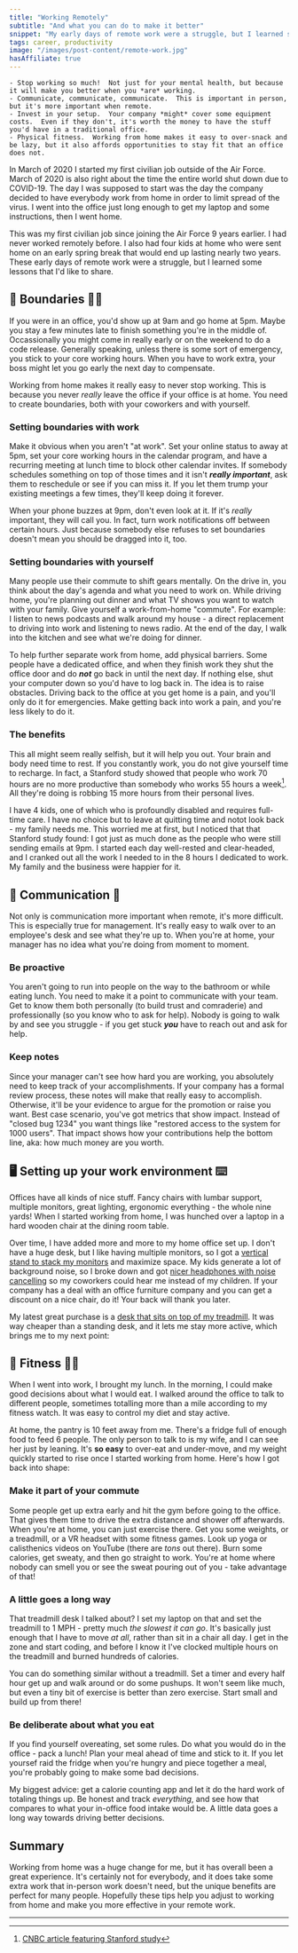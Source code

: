 ```yaml
---
title: "Working Remotely"
subtitle: "And what you can do to make it better"
snippet: "My early days of remote work were a struggle, but I learned some lessons that I'd like to share."
tags: career, productivity
image: "/images/post-content/remote-work.jpg"
hasAffiliate: true
---
```

```tldr
- Stop working so much!  Not just for your mental health, but because it will make you better when you *are* working.
- Communicate, communicate, communicate.  This is important in person, but it's more important when remote.
- Invest in your setup.  Your company *might* cover some equipment costs.  Even if they don't, it's worth the money to have the stuff you'd have in a traditional office.
- Physical fitness.  Working from home makes it easy to over-snack and be lazy, but it also affords opportunities to stay fit that an office does not.
```

In March of 2020 I started my first civilian job outside of the Air Force.  March of 2020 is also right about the time the entire world shut down due to COVID-19.  The day I was supposed to start was the day the company decided to have everybody work from home in order to limit spread of the virus.  I went into the office just long enough to get my laptop and some instructions, then I went home.

This was my first civilian job since joining the Air Force 9 years earlier.  I had never worked remotely before.  I also had four kids at home who were sent home on an early spring break that would end up lasting nearly two years.  These early days of remote work were a struggle, but I learned some lessons that I'd like to share.

## 🛑 Boundaries 🙅‍♂️

If you were in an office, you'd show up at 9am and go home at 5pm.  Maybe you stay a few minutes late to finish something you're in the middle of.  Occassionally you might come in really early or on the weekend to do a code release.  Generally speaking, unless there is some sort of emergency, you stick to your core working hours.  When you have to work extra, your boss might let you go early the next day to compensate.

Working from home makes it really easy to never stop working.  This is because you never *really* leave the office if your office is at home.  You need to create boundaries, both with your coworkers and with yourself.

### Setting boundaries with work
Make it obvious when you aren't "at work".  Set your online status to away at 5pm, set your core working hours in the calendar program, and have a recurring meeting at lunch time to block other calendar invites.  If somebody schedules something on top of those times and it isn't ***really important***, ask them to reschedule or see if you can miss it.  If you let them trump your existing meetings a few times, they'll keep doing it forever.

When your phone buzzes at 9pm, don't even look at it.  If it's *really* important, they will call you.  In fact, turn work notifications off between certain hours.  Just because somebody else refuses to set boundaries doesn't mean you should be dragged into it, too.

### Setting boundaries with yourself
Many people use their commute to shift gears mentally.  On the drive in, you think about the day's agenda and what you need to work on.  While driving home, you're planning out dinner and what TV shows you want to watch with your family.  Give yourself a work-from-home "commute".  For example: I listen to news podcasts and walk around my house - a direct replacement to driving into work and listening to news radio.  At the end of the day, I walk into the kitchen and see what we're doing for dinner.

To help further separate work from home, add physical barriers.  Some people have a dedicated office, and when they finish work they shut the office door and do ***not*** go back in until the next day.  If nothing else, shut your computer down so you'd have to log back in.  The idea is to raise obstacles.  Driving back to the office at you get home is a pain, and you'll only do it for emergencies.  Make getting back into work a pain, and you're less likely to do it.

### The benefits
This all might seem really selfish, but it will help you out.  Your brain and body need time to rest.  If you constantly work, you do not give yourself time to recharge.  In fact, a Stanford study showed that people who work 70 hours are no more productive than somebody who works 55 hours a week[^1].  All they're doing is robbing 15 more hours from their personal lives.

I have 4 kids, one of which who is profoundly disabled and requires full-time care.  I have no choice but to leave at quitting time and notot look back - my family needs me.  This worried me at first, but I noticed that that Stanford study found: I got just as much done as the people who were still sending emails at 9pm.  I started each day well-rested and clear-headed, and I cranked out all the work I needed to in the 8 hours I dedicated to work.  My family and the business were happier for it.

## 📩 Communication 🎤

Not only is communication more important when remote, it's more difficult.  This is especially true for management.  It's really easy to walk over to an employee's desk and see what they're up to.  When you're at home, your manager has no idea what you're doing from moment to moment.

### Be proactive

You aren't going to run into people on the way to the bathroom or while eating lunch.  You need to make it a point to communicate with your team.  Get to know them both personally (to build trust and comraderie) and professionally (so you know who to ask for help).  Nobody is going to walk by and see you struggle - if you get stuck ***you*** have to reach out and ask for help.

### Keep notes

Since your manager can't see how hard you are working, you absolutely need to keep track of your accomplishments.  If your company has a formal review process, these notes will make that really easy to accomplish.  Otherwise, it'll be your evidence to argue for the promotion or raise you want.  Best case scenario, you've got metrics that show impact.  Instead of "closed bug 1234" you want things like "restored access to the system for 1000 users".  That impact shows how your contributions help the bottom line, aka: how much money are you worth.

## 🖥 Setting up your work environment ⌨

Offices have all kinds of nice stuff.  Fancy chairs with lumbar support, multiple monitors, great lighting, ergonomic everything - the whole nine yards!  When I started working from home, I was hunched over a laptop in a hard wooden chair at the dining room table.

Over time, I have added more and more to my home office set up.  I don't have a huge desk, but I like having multiple monitors, so I got a [vertical stand to stack my monitors](https://amzn.to/38Jjvub) and maximize space.  My kids generate a lot of background noise, so I broke down and got [nicer headphones with noise cancelling](https://amzn.to/3MF8bOi) so my coworkers could hear me instead of my children.  If your company has a deal with an office furniture company and you can get a discount on a nice chair, do it!  Your back will thank you later.

My latest great purchase is a [desk that sits on top of my treadmill](https://amzn.to/3lw5anJ).  It was way cheaper than a standing desk, and it lets me stay more active, which brings me to my next point:

## 💪 Fitness 🏃‍♂️

When I went into work, I brought my lunch.  In the morning, I could make good decisions about what I would eat.  I walked around the office to talk to different people, sometimes totalling more than a mile according to my fitness watch.  It was easy to control my diet and stay active.

At home, the pantry is 10 feet away from me.  There's a fridge full of enough food to feed 6 people.  The only person to talk to is my wife, and I can see her just by leaning.  It's **so easy** to over-eat and under-move, and my weight quickly started to rise once I started working from home.  Here's how I got back into shape:

### Make it part of your commute

Some people get up extra early and hit the gym before going to the office.  That gives them time to drive the extra distance and shower off afterwards.  When you're at home, you can just exercise there.  Get you some weights, or a treadmill, or a VR headset with some fitness games.  Look up yoga or calisthenics videos on YouTube (there are *tons* out there).  Burn some calories, get sweaty, and then go straight to work.  You're at home where nobody can smell you or see the sweat pouring out of you - take advantage of that!

### A little goes a long way

That treadmill desk I talked about?  I set my laptop on that and set the treadmill to 1 MPH - pretty much *the slowest it can go*.  It's basically just enough that I have to move *at all*, rather than sit in a chair all day.  I get in the zone and start coding, and before I know it I've clocked multiple hours on the treadmill and burned hundreds of calories.

You can do something similar without a treadmill.  Set a timer and every half hour get up and walk around or do some pushups.  It won't seem like much, but even a tiny bit of exercise is better than zero exercise.  Start small and build up from there!

### Be deliberate about what you eat

If you find yourself overeating, set some rules.  Do what you would do in the office - pack a lunch!  Plan your meal ahead of time and stick to it.  If you let yoursef raid the fridge when you're hungry and piece together a meal, you're probably going to make some bad decisions.

My biggest advice: get a calorie counting app and let it do the hard work of totaling things up.  Be honest and track *everything*, and see how that compares to what your in-office food intake would be.  A little data goes a long way towards driving better decisions.

## Summary

Working from home was a huge change for me, but it has overall been a great experience.  It's certainly not for everybody, and it does take some extra work that in-person work doesn't need, but the unique benefits are perfect for many people.  Hopefully these tips help you adjust to working from home and make you more effective in your remote work.

___
[^1]: [CNBC article featuring Stanford study](https://www.cnbc.com/2019/03/20/stanford-study-longer-hours-doesnt-make-you-more-productive-heres-how-to-get-more-done-by-doing-less.html)
